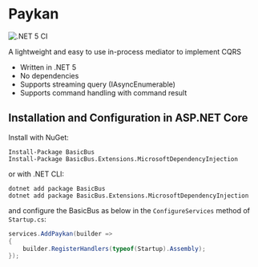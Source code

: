 # Paykan
![.NET 5 CI](https://github.com/mshfzd/Paykan/workflows/.NET%205%20CI/badge.svg)


A lightweight and easy to use in-process mediator to implement CQRS

* Written in .NET 5
* No dependencies
* Supports streaming query (IAsyncEnumerable)
* Supports command handling with command result

## Installation and Configuration in ASP.NET Core 

Install with NuGet:

```
Install-Package BasicBus
Install-Package BasicBus.Extensions.MicrosoftDependencyInjection
```

or with .NET CLI:

```
dotnet add package BasicBus
dotnet add package BasicBus.Extensions.MicrosoftDependencyInjection
```

and configure the BasicBus as below in the `ConfigureServices` method of `Startup.cs`:

```c#
services.AddPaykan(builder =>
{
    builder.RegisterHandlers(typeof(Startup).Assembly);
});
```

